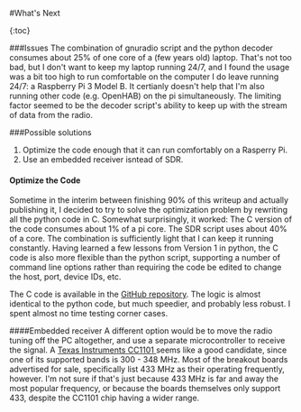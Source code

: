 #What's Next

{:toc}

###Issues
The combination of gnuradio script and the python decoder consumes about 25% of one core of a (few years old) laptop.  That's not too bad, but I don't want to keep my laptop running 24/7, and I found the usage was a bit too high to run comfortable on the computer I do leave running 24/7: a Raspberry Pi 3 Model B.  It certianly doesn't help that I'm also running other code (e.g. OpenHAB) on the pi simultaneously.  The limiting factor seemed to be the decoder script's ability to keep up with the stream of data from the radio.

###Possible solutions
1. Optimize the code enough that it can run comfortably on a Rasperry Pi.
2. Use an embedded receiver isntead of SDR.

#### Optimize the Code
Sometime in the interim between finishing 90% of this writeup and actually publishing it, I decided to try to solve the optimization problem by rewriting all the python code in C.  Somewhat surprisingly, it worked: The C version of the code consumes about 1% of a pi core.  The SDR script uses about 40% of a core.  The combination is sufficiently light that I can keep it running constantly.  Having learned a few lessons from Version 1 in python, the C code is also more flexible than the python script, supporting a number of command line options rather than requiring the code be edited to change the host, port, device IDs, etc.

The C code is available in the [GitHub repository](https://github.com/denglend/decode345).  The logic is almost identical to the python code, but much speedier, and probably less robust.  I spent almost no time testing corner cases.

####Embedded receiver
A different option would be to move the radio tuning off the PC altogether, and use a separate microcontroller to receive the signal.  A [Texas Instruments CC1101 ](http://www.ti.com/product/CC1101) seems like a good candidate, since one of its supported bands is 300 - 348 MHz.  Most of the breakout boards advertised for sale, specifically list 433 MHz as their operating frequently, however.  I'm not sure if that's just because 433 MHz is far and away the most popular frequency, or because the boards themselves only support 433, despite the CC1101 chip having a wider range.